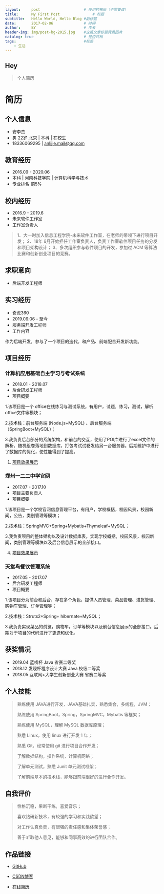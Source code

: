 ```yaml
---
layout:     post   				    # 使用的布局（不需要改）
title:      My First Post 				# 标题 
subtitle:   Hello World, Hello Blog #副标题
date:       2017-02-06 				# 时间
author:     BY 						# 作者
header-img: img/post-bg-2015.jpg 	#这篇文章标题背景图片
catalog: true 						# 是否归档
tags:								#标签
    - 生活
---
```


## Hey
>个人简历
# 简历

## 个人信息

- 安李杰
- 男 22岁 北京 | 本科 | 在校生
- 18336069295 | anlijie.mail@qq.com

## 教育经历

- 2016.09 - 2020.06
- 本科 | 河南科技学院 | 计算机科学与技术
- 专业排名 前5%

## 校内经历

- 2016.9 - 2019.6
- 未来软件工作室
- 工作室负责人

>1、大一时加入信息工程学院-未来软件工作室，在老师的带领下进行项目开发； 
>2、18年 6月开始担任工作室负责人，负责工作室软件项目任务的分发和项目架构设计； 
>3、多次组织参与软件项目的开发，参加过 ACM 等算法比赛和创新创业项目的竞赛。 

## 求职意向

- 后端开发工程师

## 实习经历

- 奇虎360
- 2019.09.06 - 至今
- 服务端开发工程师
- 工作内容

作为后端开发，参与了一个项目的迭代，和产品、前端配合开发新功能。

## 项目经历

### 计算机应用基础自主学习与考试系统

- 2018.01 - 2018.07
- 后台研发工程师
- 项目概要 

1.该项目是一个 office在线练习与测试系统，有用户，试题，练习，测试，解析 office文件等模块；

2.技术栈：前台服务端 (Node.js+MySQL) 、后台服务端（SpringBoot+MySQL）；

3.我负责后台部分的系统架构，和前台的交互，使用了POI库进行了excel文件的解析，随机组卷落地到数据库，打包考试试卷发给另一台服务器。后期维护中进行了数据库的优化，使性能得到了提高。

1. [项目效果展示][1]

### 郑州一二二中学官网

- 2017.07 - 2017.10
- 项目主要负责人
- 项目概要

1.该项目是一个学校官网信息管理平台，有用户，学校概括，校园风景，校园新闻，公告，类别管理等模块；

2.技术栈：SpringMVC+Spring+Mybatis+Thymeleaf+MySQL； 

3.我负责项目的整体架构以及设计数据库表，实现学校概括，校园风景，校园新闻，类别管理等模块以及后台信息展示的全部接口。

4. [项目效果展示](https://gitee.com/anlijie/project_display_other/blob/master/README.md)

### 天堂鸟餐饮管理系统

- 2017.05 - 2017.07
- 后台研发工程师
- 项目概要

1.该项目分为前台和后台，存在多个角色，提供人员管理、菜品管理、进货管理、购物车管理、订单管理等；

2.技术栈：Struts2+Spring+ hibernate+MySQL；

3.我负责实现菜品的浏览，购物车，订单等模块以及前台信息展示的全部接口。后期对于项目的代码进行了更迭和优化。

## 获奖情况

- 2019.04  蓝桥杯 Java 省赛二等奖
- 2018.12  发现杯程序设计大赛 Java 校级二等奖
- 2018.05  互联网+大学生创新创业大赛  省赛二等奖

## 个人技能

> 熟练使用 JAVA进行开发，JAVA基础扎实，熟悉集合，多线程，JVM； 
>
> 熟练使用 SpringBoot，Spring，SpringMVC，Mybatis 等框架； 
>
> 熟练使用 MySQL，理解 MySQL 数据库原理； 
>
> 熟悉 Linux，使用 linux 进行开发 1 年； 
>
> 熟悉 Git，经常使用 git 进行项目合作开发； 
>
> 了解数据结构，操作系统，计算机网络； 
>
> 了解单元测试，熟悉 Junit 单元测试框架； 
>
> 了解前端基本的技术栈，能够跟前端很好的进行合作开发。

## 自我评价

> 性格沉稳，果断干练，喜爱音乐； 
>
> 喜欢钻研新技术，有较强的学习和实践欲望； 
>
> 对工作认真负责，有很强的责任感和集体荣誉感； 
>
> 善于听取他人意见，能够和同事高效的进行团队合作。

## 作品链接

- [GitHub][2] 

- [CSDN博客][3] 

- [在线简历][4]

  [1]: https://gitee.com/anlijie/project_display/blob/master/README.md
  [2]: https://github.com/anlijie
  [3]: https://blog.csdn.net/m0_38101105
  [4]: http://www.jiaobu365.com/resume/anlijie
